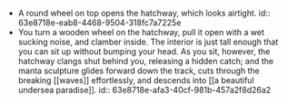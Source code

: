 - A round wheel on top opens the hatchway, which looks airtight.
  id:: 63e8718e-eab8-4468-9504-318fc7a7225e
- You turn a wooden wheel on the hatchway, pull it open with a wet sucking noise, and clamber inside. The interior is just tall enough that you can sit up without bumping your head. As you sit, however, the hatchway clangs shut behind you, releasing a hidden catch; and the manta sculpture glides forward down the track, cuts through the breaking [[waves]] effortlessly, and descends into [[a beautiful undersea paradise]].
  id:: 63e8718e-afa3-40cf-981b-457a2f8d26a2